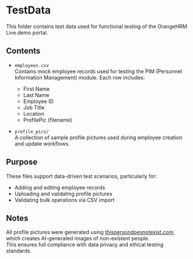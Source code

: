 # TestData

This folder contains test data used for functional testing of the OrangeHRM Live demo portal.

## Contents

- `employees.csv`  
  Contains mock employee records used for testing the PIM (Personnel Information Management) module. Each row includes:
  - First Name  
  - Last Name  
  - Employee ID  
  - Job Title  
  - Location  
  - ProfilePic (filename)

- `profile_pics/`  
  A collection of sample profile pictures used during employee creation and update workflows.

## Purpose

These files support data-driven test scenarios, particularly for:
- Adding and editing employee records
- Uploading and validating profile pictures
- Validating bulk operations via CSV import

## Notes

All profile pictures were generated using [thispersondoesnotexist.com](https://thispersondoesnotexist.com),  
which creates AI-generated images of non-existent people.  
This ensures full compliance with data privacy and ethical testing standards.
